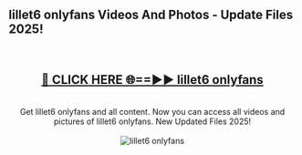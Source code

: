 <h2>lillet6 onlyfans Videos And Photos - Update Files 2025!</h2>
<br>
<div align="center">
<h2><a href="https://linkcuts.com/hfmhzwbr" rel="nofollow">🔴 CLICK HERE 🌐==►► lillet6 onlyfans</a></h2>
<br>
Get lillet6 onlyfans and all content. Now you can access all videos and pictures of lillet6 onlyfans. New Updated Files 2025!
<br>
<br>
<a href="https://linkcuts.com/hfmhzwbr" rel="nofollow" data-target="animated-image.originalLink"><img src="https://i.ibb.co.com/WyWwxjT/player-gif2.gif" alt="lillet6 onlyfans" style="max-width: 100%; display: inline-block;" data-target="animated-image.originalImage"></a>
</div>
<br>